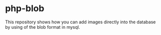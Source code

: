 # php-blob
This repository shows how you can add images directly into the database by using of the blob format in mysql.
